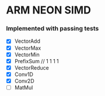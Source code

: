 # ARM NEON SIMD

### Implemented with passing tests
- [x] VectorAdd
- [x] VectorMax
- [x] VectorMin
- [x] PrefixSum // 1 1 1 1
- [x] VectorReduce
- [x] Conv1D
- [x] Conv2D
- [ ] MatMul